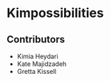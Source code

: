 ﻿# Kimpossibilities
## Contributors
<ul>
  <li>Kimia Heydari</li>
  <li>Kate Majidzadeh</li>
  <li>Gretta Kissell</li>
 </ul>
